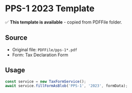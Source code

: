 # PPS-1 2023 Template

✅ **This template is available** - copied from PDFFile folder.

## Source
- Original file: `PDFFile/pps-1*.pdf`
- Form: Tax Declaration Form

## Usage
```typescript
const service = new TaxFormService();
await service.fillFormAsBlob('PPS-1', '2023', formData);
```

